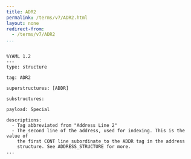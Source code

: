 ```yaml
---
title: ADR2
permalink: /terms/v7/ADR2.html
layout: none
redirect-from:
  - /terms/v7/ADR2
...
```


```

%YAML 1.2
---
type: structure

tag: ADR2

superstructures: [ADDR]

substructures:

payload: Special

descriptions:
  - Tag abbreviated from "Address Line 2"
  - The second line of the address, used for indexing. This is the value of
    the first CONT line subordinate to the ADDR tag in the address
    structure. See ADDRESS_STRUCTURE for more.
...

```